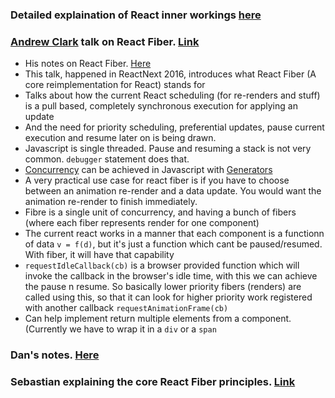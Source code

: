 ### Detailed explaination of React inner workings [here](https://bogdan-lyashenko.github.io/Under-the-hood-ReactJS/)


### [Andrew Clark](https://github.com/acdlite) talk on React Fiber. [Link](https://www.youtube.com/watch?v=aV1271hd9ew)

* His notes on React Fiber. [Here](https://github.com/acdlite/react-fiber-architecture)
* This talk, happened in ReactNext 2016, introduces what React Fiber (A core reimplementation for React) stands for
* Talks about how the current React scheduling (for re-renders and stuff) is a pull based, completely synchronous execution for applying an update
* And the need for priority scheduling, preferential updates, pause current execution and resume later on is being drawn.
* Javascript is single threaded. Pause and resuming a stack is not very common. `debugger` statement does that.
* [Concurrency](https://en.wikipedia.org/wiki/Concurrency_(computer_science)) can be achieved in Javascript with [Generators](https://developer.mozilla.org/en/docs/Web/JavaScript/Guide/Iterators_and_Generators)
* A very practical use case for react fiber is if you have to choose between an animation re-render and a data update. You would want the animation re-render to finish immediately.
* Fibre is a single unit of concurrency, and having a bunch of fibers (where each fiber represents render for one component)
* The current react works in a manner that each component is a functionn of data `v = f(d)`, but it's just a function which cant be paused/resumed. With fiber, it will have that capability
* `requestIdleCallback(cb)` is a browser provided function which will invoke the callback in the browser's idle time, with this we can achieve the pause n resume. So basically lower priority fibers (renders) are called using this, so that it can look for higher priority work registered with another callback `requestAnimationFrame(cb)`
* Can help implement return multiple elements from a component. (Currently we have to wrap it in a `div` or a `span`

### Dan's notes. [Here](https://raw.githubusercontent.com/Aftabnack/AwesomeLinks/master/WebDev/React/FiberNotes.jpg)

### Sebastian explaining the core React Fiber principles. [Link](https://github.com/facebook/react/issues/7942)
